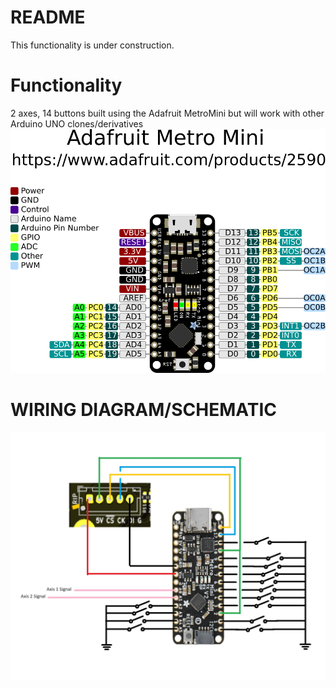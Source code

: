 # README
This functionality is under construction. 
# Functionality
2 axes, 14 buttons built using the Adafruit MetroMini but will work with other Arduino UNO clones/derivatives  
![image](../images/adafruit_products_Adafruit_Metro_Mini_Pinout.png)
# WIRING DIAGRAM/SCHEMATIC
![image](../images/ArduinoOnlyWiringDiagram.jpg)
